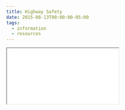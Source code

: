 ```yaml
---
title: Highway Safety
date: 2015-08-13T00:00:00-05:00
tags:
  - information
  - resources
---
```

<div class="pdf-container">
  <iframe src="/static/img/pdf/highway_safety.pdf"></iframe>
</div>
